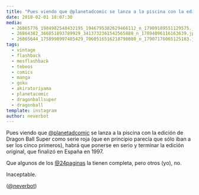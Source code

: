 ```yaml
---
title: "Pues viendo que @planetadcomic se lanza a la piscina con la edición de Dragon Ball Super como serie roja (que en principio parecía que sólo iban a ser los cinco primeros)"
date: 2018-02-01 18:07:30
media: 
  - 26865776_1984982548432195_1946795382629466112_n_17909189551129575.jpg
  - 26864382_366851893789929_3413732361542565888_n_17894096116163639.jpg
  - 26865644_1758998997485429_7060516516218798080_n_17907176065125183.jpg
tags: 
  - vintage
  - flashback
  - mesflashback
  - tebeos
  - comics
  - manga
  - goku
  - akiratoriyama
  - planetacomic
  - dragonballsuper
  - dragonball
template: instagram
author: neverbot
---
```


Pues viendo que [@planetadcomic](https://instagram.com/planetadcomic) se lanza a la piscina con la edición de Dragon Ball Super como serie roja (que en principio parecía que sólo iban a ser los cinco primeros), habrá que ponerse en serio y terminar la edición original, que finalizó en España en 1997.


Que algunos de los [@24paginas](https://instagram.com/24paginas) la tienen completa, pero otros (yo), no.


Inaceptable.


([@neverbot](https://instagram.com/neverbot))



